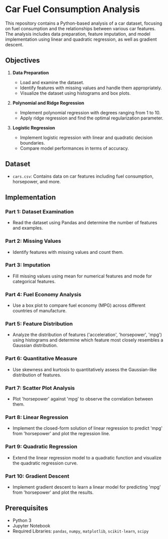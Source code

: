 # Car Fuel Consumption Analysis

This repository contains a Python-based analysis of a car dataset, focusing on fuel consumption and the relationships between various car features. The analysis includes data preparation, feature imputation, and model implementation using linear and quadratic regression, as well as gradient descent.

## Objectives

1. **Data Preparation**
   - Load and examine the dataset.
   - Identify features with missing values and handle them appropriately.
   - Visualize the dataset using histograms and box plots.

2. **Polynomial and Ridge Regression**
   - Implement polynomial regression with degrees ranging from 1 to 10.
   - Apply ridge regression and find the optimal regularization parameter.

3. **Logistic Regression**
   - Implement logistic regression with linear and quadratic decision boundaries.
   - Compare model performances in terms of accuracy.

## Dataset

- `cars.csv`: Contains data on car features including fuel consumption, horsepower, and more.

## Implementation

### Part 1: Dataset Examination

- Read the dataset using Pandas and determine the number of features and examples.

### Part 2: Missing Values

- Identify features with missing values and count them.

### Part 3: Imputation

- Fill missing values using mean for numerical features and mode for categorical features.

### Part 4: Fuel Economy Analysis

- Use a box plot to compare fuel economy (MPG) across different countries of manufacture.

### Part 5: Feature Distribution

- Analyze the distribution of features ('acceleration', 'horsepower', 'mpg') using histograms and determine which feature most closely resembles a Gaussian distribution.

### Part 6: Quantitative Measure

- Use skewness and kurtosis to quantitatively assess the Gaussian-like distribution of features.

### Part 7: Scatter Plot Analysis

- Plot 'horsepower' against 'mpg' to observe the correlation between them.

### Part 8: Linear Regression

- Implement the closed-form solution of linear regression to predict 'mpg' from 'horsepower' and plot the regression line.

### Part 9: Quadratic Regression

- Extend the linear regression model to a quadratic function and visualize the quadratic regression curve.

### Part 10: Gradient Descent

- Implement gradient descent to learn a linear model for predicting 'mpg' from 'horsepower' and plot the results.

## Prerequisites

- Python 3
- Jupyter Notebook
- Required Libraries: `pandas`, `numpy`, `matplotlib`, `scikit-learn`, `scipy`

